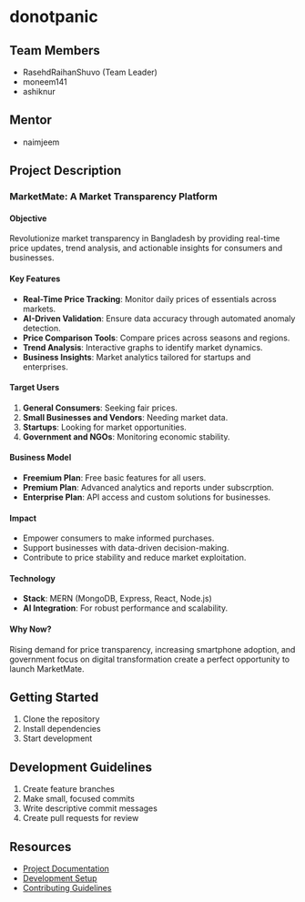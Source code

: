 # donotpanic

## Team Members
- RasehdRaihanShuvo (Team Leader)
- moneem141
- ashiknur

## Mentor
- naimjeem

## Project Description
### MarketMate: A Market Transparency Platform

#### Objective
Revolutionize market transparency in Bangladesh by providing real-time price updates, trend analysis, and actionable insights for consumers and businesses.


#### Key Features

- **Real-Time Price Tracking**: Monitor daily prices of essentials across markets.
- **AI-Driven Validation**: Ensure data accuracy through automated anomaly detection.
- **Price Comparison Tools**: Compare prices across seasons and regions.
- **Trend Analysis**: Interactive graphs to identify market dynamics.
- **Business Insights**: Market analytics tailored for startups and enterprises.



#### Target Users

1. **General Consumers**: Seeking fair prices.
2. **Small Businesses and Vendors**: Needing market data.
3. **Startups**: Looking for market opportunities.
4. **Government and NGOs**: Monitoring economic stability.



#### Business Model

- **Freemium Plan**: Free basic features for all users.
- **Premium Plan**: Advanced analytics and reports under subscrption.
- **Enterprise Plan**: API access and custom solutions for businesses.



#### Impact

- Empower consumers to make informed purchases.
- Support businesses with data-driven decision-making.
- Contribute to price stability and reduce market exploitation.



#### Technology

- **Stack**: MERN (MongoDB, Express, React, Node.js)
- **AI Integration**: For robust performance and scalability.



#### Why Now?

Rising demand for price transparency, increasing smartphone adoption, and government focus on digital transformation create a perfect opportunity to launch MarketMate.




## Getting Started
1. Clone the repository
2. Install dependencies
3. Start development

## Development Guidelines
1. Create feature branches
2. Make small, focused commits
3. Write descriptive commit messages
4. Create pull requests for review

## Resources
- [Project Documentation](docs/)
- [Development Setup](docs/setup.md)
- [Contributing Guidelines](CONTRIBUTING.md)


